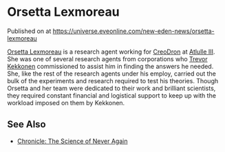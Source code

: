 # Orsetta Lexmoreau
Published on  at https://universe.eveonline.com/new-eden-news/orsetta-lexmoreau

[Orsetta Lexmoreau](6X2MS3haT7Ufi8eTAlpilz) is a research agent
working for [CreoDron](3lCriaLYr0Nrmj9pkru5Z3) at [Atlulle III](2Jtkm8UAtWTObh0P1SkFi2). She was one of several research agents
from corporations who [Trevor Kekkonen](2WqL1GocE2qDpqPQnb9Iv3)
commissioned to assist him in finding the answers he needed. She, like
the rest of the research agents under his employ, carried out the bulk
of the experiments and research required to test his theories. Though
Orsetta and her team were dedicated to their work and brilliant
scientists, they required constant financial and logistical support to
keep up with the workload imposed on them by Kekkonen.

See Also
--------
- [Chronicle: The Science of Never Again](7uZesSU4nnUVd67iM6bUAw)
